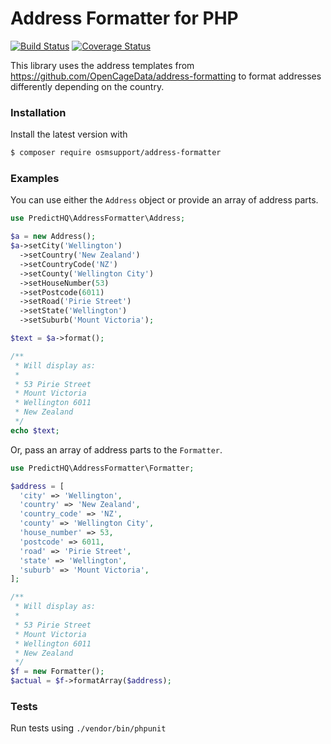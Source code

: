 # Address Formatter for PHP

[![Build Status](https://travis-ci.org/predicthq/address-formatter-php.svg?branch=master)](https://travis-ci.org/predicthq/address-formatter-php)
[![Coverage Status](https://coveralls.io/repos/github/predicthq/address-formatter-php/badge.svg?branch=master)](https://coveralls.io/github/predicthq/address-formatter-php?branch=master)

This library uses the address templates from <https://github.com/OpenCageData/address-formatting> to format addresses
differently depending on the country.

### Installation

Install the latest version with

```bash
$ composer require osmsupport/address-formatter
```


### Examples

You can use either the `Address` object or provide an array of address parts.

```php
use PredictHQ\AddressFormatter\Address;

$a = new Address();
$a->setCity('Wellington')
  ->setCountry('New Zealand')
  ->setCountryCode('NZ')
  ->setCounty('Wellington City')
  ->setHouseNumber(53)
  ->setPostcode(6011)
  ->setRoad('Pirie Street')
  ->setState('Wellington')
  ->setSuburb('Mount Victoria');

$text = $a->format();

/**
 * Will display as:
 *
 * 53 Pirie Street
 * Mount Victoria
 * Wellington 6011
 * New Zealand
 */
echo $text;
```

Or, pass an array of address parts to the `Formatter`.

```php
use PredictHQ\AddressFormatter\Formatter;

$address = [
  'city' => 'Wellington',
  'country' => 'New Zealand',
  'country_code' => 'NZ',
  'county' => 'Wellington City',
  'house_number' => 53,
  'postcode' => 6011,
  'road' => 'Pirie Street',
  'state' => 'Wellington',
  'suburb' => 'Mount Victoria',
];

/**
 * Will display as:
 *
 * 53 Pirie Street
 * Mount Victoria
 * Wellington 6011
 * New Zealand
 */
$f = new Formatter();
$actual = $f->formatArray($address);
```

### Tests

Run tests using `./vendor/bin/phpunit`
